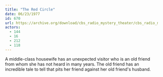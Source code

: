 ```yaml
---
title: "The Red Circle"
date: 06/23/1977
id: 670
url: https://archive.org/download/cbs_radio_mystery_theater/cbs_radio_mystery_theater-0651-0700.zip/cbs_radio_mystery_theater-0651-0700%2Fcbsrmt_0670_the_red_circle.mp3
actors:
  - 144
  - 16
  - 212
  - 118
---
```

A middle-class housewife has an unexpected visitor who is an old friend from whom she has not heard in many years. The old friend has an incredible tale to tell that pits her friend against her old friend's husband.